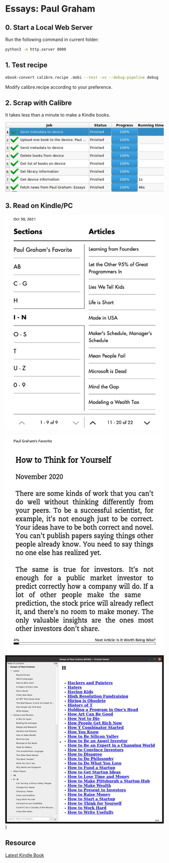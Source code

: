 # Essays: Paul Graham

## 0. Start a Local Web Server

Run the following command in current folder: 

```sh
python3 -m http.server 8000
```

## 1. Test recipe

```sh
ebook-convert calibre.recipe .mobi --test -vv --debug-pipeline debug
```

Modify calibre.recipe according to your preference.


## 2. Scrap with Calibre

It takes less than a minute to make a Kindle books.

![](images/speed.jpg)

## 3. Read on Kindle/PC

![](images/screanshot_1.png)

![](images/screanshot_2.png)

![](images/screenshot_3.jpg))


## Resource

 [Latest Kindle Book](https://t.me/master_thyself/285)
